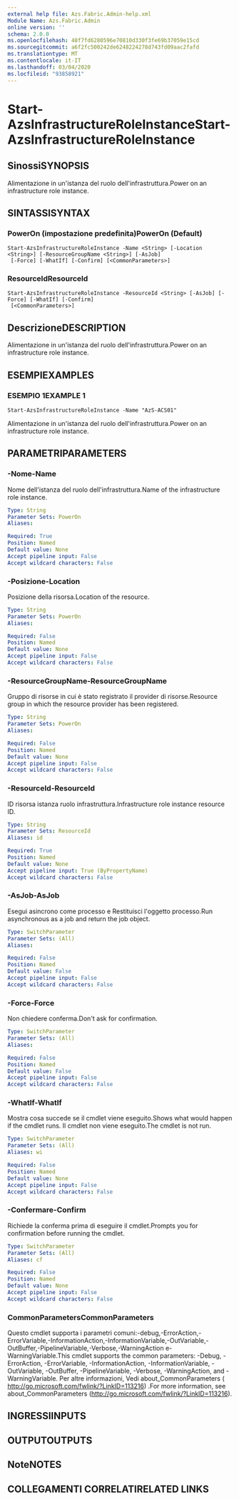 ```yaml
---
external help file: Azs.Fabric.Admin-help.xml
Module Name: Azs.Fabric.Admin
online version: ''
schema: 2.0.0
ms.openlocfilehash: 48f7fd6280596e70810d330f3fe69b37059e15cd
ms.sourcegitcommit: a6f2fc500242de6248224278d743fd09aac2fafd
ms.translationtype: MT
ms.contentlocale: it-IT
ms.lasthandoff: 03/04/2020
ms.locfileid: "93858921"
---
```

# <span data-ttu-id="0da64-101">Start-AzsInfrastructureRoleInstance</span><span class="sxs-lookup"><span data-stu-id="0da64-101">Start-AzsInfrastructureRoleInstance</span></span>

## <span data-ttu-id="0da64-102">Sinossi</span><span class="sxs-lookup"><span data-stu-id="0da64-102">SYNOPSIS</span></span>
<span data-ttu-id="0da64-103">Alimentazione in un'istanza del ruolo dell'infrastruttura.</span><span class="sxs-lookup"><span data-stu-id="0da64-103">Power on an infrastructure role instance.</span></span>

## <span data-ttu-id="0da64-104">SINTASSI</span><span class="sxs-lookup"><span data-stu-id="0da64-104">SYNTAX</span></span>

### <span data-ttu-id="0da64-105">PowerOn (impostazione predefinita)</span><span class="sxs-lookup"><span data-stu-id="0da64-105">PowerOn (Default)</span></span>
```
Start-AzsInfrastructureRoleInstance -Name <String> [-Location <String>] [-ResourceGroupName <String>] [-AsJob]
 [-Force] [-WhatIf] [-Confirm] [<CommonParameters>]
```

### <span data-ttu-id="0da64-106">ResourceId</span><span class="sxs-lookup"><span data-stu-id="0da64-106">ResourceId</span></span>
```
Start-AzsInfrastructureRoleInstance -ResourceId <String> [-AsJob] [-Force] [-WhatIf] [-Confirm]
 [<CommonParameters>]
```

## <span data-ttu-id="0da64-107">Descrizione</span><span class="sxs-lookup"><span data-stu-id="0da64-107">DESCRIPTION</span></span>
<span data-ttu-id="0da64-108">Alimentazione in un'istanza del ruolo dell'infrastruttura.</span><span class="sxs-lookup"><span data-stu-id="0da64-108">Power on an infrastructure role instance.</span></span>

## <span data-ttu-id="0da64-109">ESEMPI</span><span class="sxs-lookup"><span data-stu-id="0da64-109">EXAMPLES</span></span>

### <span data-ttu-id="0da64-110">ESEMPIO 1</span><span class="sxs-lookup"><span data-stu-id="0da64-110">EXAMPLE 1</span></span>
```
Start-AzsInfrastructureRoleInstance -Name "AzS-ACS01"
```

<span data-ttu-id="0da64-111">Alimentazione in un'istanza del ruolo dell'infrastruttura.</span><span class="sxs-lookup"><span data-stu-id="0da64-111">Power on an infrastructure role instance.</span></span>

## <span data-ttu-id="0da64-112">PARAMETRI</span><span class="sxs-lookup"><span data-stu-id="0da64-112">PARAMETERS</span></span>

### <span data-ttu-id="0da64-113">-Nome</span><span class="sxs-lookup"><span data-stu-id="0da64-113">-Name</span></span>
<span data-ttu-id="0da64-114">Nome dell'istanza del ruolo dell'infrastruttura.</span><span class="sxs-lookup"><span data-stu-id="0da64-114">Name of the infrastructure role instance.</span></span>

```yaml
Type: String
Parameter Sets: PowerOn
Aliases:

Required: True
Position: Named
Default value: None
Accept pipeline input: False
Accept wildcard characters: False
```

### <span data-ttu-id="0da64-115">-Posizione</span><span class="sxs-lookup"><span data-stu-id="0da64-115">-Location</span></span>
<span data-ttu-id="0da64-116">Posizione della risorsa.</span><span class="sxs-lookup"><span data-stu-id="0da64-116">Location of the resource.</span></span>

```yaml
Type: String
Parameter Sets: PowerOn
Aliases:

Required: False
Position: Named
Default value: None
Accept pipeline input: False
Accept wildcard characters: False
```

### <span data-ttu-id="0da64-117">-ResourceGroupName</span><span class="sxs-lookup"><span data-stu-id="0da64-117">-ResourceGroupName</span></span>
<span data-ttu-id="0da64-118">Gruppo di risorse in cui è stato registrato il provider di risorse.</span><span class="sxs-lookup"><span data-stu-id="0da64-118">Resource group in which the resource provider has been registered.</span></span>

```yaml
Type: String
Parameter Sets: PowerOn
Aliases:

Required: False
Position: Named
Default value: None
Accept pipeline input: False
Accept wildcard characters: False
```

### <span data-ttu-id="0da64-119">-ResourceId</span><span class="sxs-lookup"><span data-stu-id="0da64-119">-ResourceId</span></span>
<span data-ttu-id="0da64-120">ID risorsa istanza ruolo infrastruttura.</span><span class="sxs-lookup"><span data-stu-id="0da64-120">Infrastructure role instance resource ID.</span></span>

```yaml
Type: String
Parameter Sets: ResourceId
Aliases: id

Required: True
Position: Named
Default value: None
Accept pipeline input: True (ByPropertyName)
Accept wildcard characters: False
```

### <span data-ttu-id="0da64-121">-AsJob</span><span class="sxs-lookup"><span data-stu-id="0da64-121">-AsJob</span></span>
<span data-ttu-id="0da64-122">Esegui asincrono come processo e Restituisci l'oggetto processo.</span><span class="sxs-lookup"><span data-stu-id="0da64-122">Run asynchronous as a job and return the job object.</span></span>

```yaml
Type: SwitchParameter
Parameter Sets: (All)
Aliases:

Required: False
Position: Named
Default value: False
Accept pipeline input: False
Accept wildcard characters: False
```

### <span data-ttu-id="0da64-123">-Force</span><span class="sxs-lookup"><span data-stu-id="0da64-123">-Force</span></span>
<span data-ttu-id="0da64-124">Non chiedere conferma.</span><span class="sxs-lookup"><span data-stu-id="0da64-124">Don't ask for confirmation.</span></span>

```yaml
Type: SwitchParameter
Parameter Sets: (All)
Aliases:

Required: False
Position: Named
Default value: False
Accept pipeline input: False
Accept wildcard characters: False
```

### <span data-ttu-id="0da64-125">-WhatIf</span><span class="sxs-lookup"><span data-stu-id="0da64-125">-WhatIf</span></span>
<span data-ttu-id="0da64-126">Mostra cosa succede se il cmdlet viene eseguito.</span><span class="sxs-lookup"><span data-stu-id="0da64-126">Shows what would happen if the cmdlet runs.</span></span>
<span data-ttu-id="0da64-127">Il cmdlet non viene eseguito.</span><span class="sxs-lookup"><span data-stu-id="0da64-127">The cmdlet is not run.</span></span>

```yaml
Type: SwitchParameter
Parameter Sets: (All)
Aliases: wi

Required: False
Position: Named
Default value: None
Accept pipeline input: False
Accept wildcard characters: False
```

### <span data-ttu-id="0da64-128">-Confermare</span><span class="sxs-lookup"><span data-stu-id="0da64-128">-Confirm</span></span>
<span data-ttu-id="0da64-129">Richiede la conferma prima di eseguire il cmdlet.</span><span class="sxs-lookup"><span data-stu-id="0da64-129">Prompts you for confirmation before running the cmdlet.</span></span>

```yaml
Type: SwitchParameter
Parameter Sets: (All)
Aliases: cf

Required: False
Position: Named
Default value: None
Accept pipeline input: False
Accept wildcard characters: False
```

### <span data-ttu-id="0da64-130">CommonParameters</span><span class="sxs-lookup"><span data-stu-id="0da64-130">CommonParameters</span></span>
<span data-ttu-id="0da64-131">Questo cmdlet supporta i parametri comuni:-debug,-ErrorAction,-ErrorVariable,-InformationAction,-InformationVariable,-OutVariable,-OutBuffer,-PipelineVariable,-Verbose,-WarningAction e-WarningVariable.</span><span class="sxs-lookup"><span data-stu-id="0da64-131">This cmdlet supports the common parameters: -Debug, -ErrorAction, -ErrorVariable, -InformationAction, -InformationVariable, -OutVariable, -OutBuffer, -PipelineVariable, -Verbose, -WarningAction, and -WarningVariable.</span></span> <span data-ttu-id="0da64-132">Per altre informazioni, Vedi about_CommonParameters ( http://go.microsoft.com/fwlink/?LinkID=113216) .</span><span class="sxs-lookup"><span data-stu-id="0da64-132">For more information, see about_CommonParameters (http://go.microsoft.com/fwlink/?LinkID=113216).</span></span>

## <span data-ttu-id="0da64-133">INGRESSI</span><span class="sxs-lookup"><span data-stu-id="0da64-133">INPUTS</span></span>

## <span data-ttu-id="0da64-134">OUTPUT</span><span class="sxs-lookup"><span data-stu-id="0da64-134">OUTPUTS</span></span>

## <span data-ttu-id="0da64-135">Note</span><span class="sxs-lookup"><span data-stu-id="0da64-135">NOTES</span></span>

## <span data-ttu-id="0da64-136">COLLEGAMENTI CORRELATI</span><span class="sxs-lookup"><span data-stu-id="0da64-136">RELATED LINKS</span></span>
